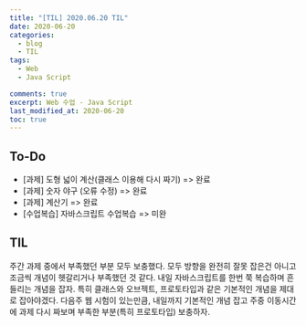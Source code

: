 ```yaml
---
title: "[TIL] 2020.06.20 TIL"
date: 2020-06-20
categories:
  - blog
  - TIL
tags:
  - Web
  - Java Script

comments: true
excerpt: Web 수업 - Java Script
last_modified_at: 2020-06-20
toc: true
---
```


## To-Do
- [과제] 도형 넓이 계산(클래스 이용해 다시 짜기)  => 완료
- [과제] 숫자 야구 (오류 수정) => 완료
- [과제] 계산기 => 완료
- [수업복습] 자바스크립트 수업복습 => 미완

## TIL
주간 과제 중에서 부족했던 부분 모두 보충했다. 모두 방향을 완전히 잘못 잡은건 아니고 조금씩 개념이 헷갈리거나 부족했던 것 같다.
내일 자바스크립트를 한번 쭉 복습하며 흔들리는 개념을 잡자. 특히 클래스와 오브젝트, 프로토타입과 같은 기본적인 개념을 제대로 잡아야겠다.
다음주 웹 시험이 있는만큼, 내일까지 기본적인 개념 잡고 주중 이동시간에 과제 다시 짜보며 부족한 부분(특히 프로토타입) 보충하자.